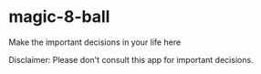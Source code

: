 # magic-8-ball
Make the important decisions in your life here

Disclaimer: Please don't consult this app for important decisions.
